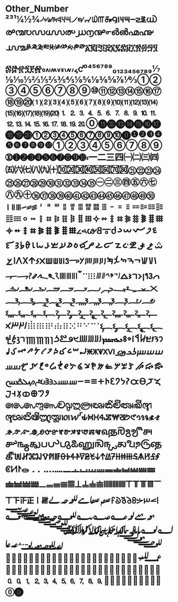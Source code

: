 # Other_Number ²³¹¼½¾৴৵৶৷৸৹୲୳୴୵୶୷௰௱௲౸౹౺౻౼౽౾൘൙൚൛൜൝൞൰൱൲൳൴൵൶൷൸༪༫༬༭༮༯༰༱༲༳፩፪፫፬፭፮፯፰፱፲፳፴፵፶፷፸፹፺፻፼៰៱៲៳៴៵៶៷៸៹᧚⁰⁴⁵⁶⁷⁸⁹₀₁₂₃₄₅₆₇₈₉⅐⅑⅒⅓⅔⅕⅖⅗⅘⅙⅚⅛⅜⅝⅞⅟↉①②③④⑤⑥⑦⑧⑨⑩⑪⑫⑬⑭⑮⑯⑰⑱⑲⑳⑴⑵⑶⑷⑸⑹⑺⑻⑼⑽⑾⑿⒀⒁⒂⒃⒄⒅⒆⒇⒈⒉⒊⒋⒌⒍⒎⒏⒐⒑⒒⒓⒔⒕⒖⒗⒘⒙⒚⒛⓪⓫⓬⓭⓮⓯⓰⓱⓲⓳⓴⓵⓶⓷⓸⓹⓺⓻⓼⓽⓾⓿❶❷❸❹❺❻❼❽❾❿➀➁➂➃➄➅➆➇➈➉➊➋➌➍➎➏➐➑➒➓⳽㆒㆓㆔㆕㈠㈡㈢㈣㈤㈥㈦㈧㈨㈩㉈㉉㉊㉋㉌㉍㉎㉏㉑㉒㉓㉔㉕㉖㉗㉘㉙㉚㉛㉜㉝㉞㉟㊀㊁㊂㊃㊄㊅㊆㊇㊈㊉㊱㊲㊳㊴㊵㊶㊷㊸㊹㊺㊻㊼㊽㊾㊿꠰꠱꠲꠳꠴꠵𐄇𐄈𐄉𐄊𐄋𐄌𐄍𐄎𐄏𐄐𐄑𐄒𐄓𐄔𐄕𐄖𐄗𐄘𐄙𐄚𐄛𐄜𐄝𐄞𐄟𐄠𐄡𐄢𐄣𐄤𐄥𐄦𐄧𐄨𐄩𐄪𐄫𐄬𐄭𐄮𐄯𐄰𐄱𐄲𐄳𐅵𐅶𐅷𐅸𐆊𐆋𐋡𐋢𐋣𐋤𐋥𐋦𐋧𐋨𐋩𐋪𐋫𐋬𐋭𐋮𐋯𐋰𐋱𐋲𐋳𐋴𐋵𐋶𐋷𐋸𐋹𐋺𐋻𐌠𐌡𐌢𐌣𐡘𐡙𐡚𐡛𐡜𐡝𐡞𐡟𐡹𐡺𐡻𐡼𐡽𐡾𐡿𐢧𐢨𐢩𐢪𐢫𐢬𐢭𐢮𐢯𐣻𐣼𐣽𐣾𐣿𐤖𐤗𐤘𐤙𐤚𐤛𐦼𐦽𐧀𐧁𐧂𐧃𐧄𐧅𐧆𐧇𐧈𐧉𐧊𐧋𐧌𐧍𐧎𐧏𐧒𐧓𐧔𐧕𐧖𐧗𐧘𐧙𐧚𐧛𐧜𐧝𐧞𐧟𐧠𐧡𐧢𐧣𐧤𐧥𐧦𐧧𐧨𐧩𐧪𐧫𐧬𐧭𐧮𐧯𐧰𐧱𐧲𐧳𐧴𐧵𐧶𐧷𐧸𐧹𐧺𐧻𐧼𐧽𐧾𐧿𐩀𐩁𐩂𐩃𐩄𐩅𐩆𐩇𐩈𐩽𐩾𐪝𐪞𐪟𐫫𐫬𐫭𐫮𐫯𐭘𐭙𐭚𐭛𐭜𐭝𐭞𐭟𐭸𐭹𐭺𐭻𐭼𐭽𐭾𐭿𐮩𐮪𐮫𐮬𐮭𐮮𐮯𐳺𐳻𐳼𐳽𐳾𐳿𐹠𐹡𐹢𐹣𐹤𐹥𐹦𐹧𐹨𐹩𐹪𐹫𐹬𐹭𐹮𐹯𐹰𐹱𐹲𐹳𐹴𐹵𐹶𐹷𐹸𐹹𐹺𐹻𐹼𐹽𐹾𐼝𐼞𐼟𐼠𐼡𐼢𐼣𐼤𐼥𐼦𐽑𐽒𐽓𐽔𑁒𑁓𑁔𑁕𑁖𑁗𑁘𑁙𑁚𑁛𑁜𑁝𑁞𑁟𑁠𑁡𑁢𑁣𑁤𑁥𑇡𑇢𑇣𑇤𑇥𑇦𑇧𑇨𑇩𑇪𑇫𑇬𑇭𑇮𑇯𑇰𑇱𑇲𑇳𑇴𑜺𑜻𑣪𑣫𑣬𑣭𑣮𑣯𑣰𑣱𑣲𑱚𑱛𑱜𑱝𑱞𑱟𑱠𑱡𑱢𑱣𑱤𑱥𑱦𑱧𑱨𑱩𑱪𑱫𑱬𑿀𑿁𑿂𑿃𑿄𑿅𑿆𑿇𑿈𑿉𑿊𑿋𑿌𑿍𑿎𑿏𑿐𑿑𑿒𑿓𑿔𖭛𖭜𖭝𖭞𖭟𖭠𖭡𖺀𖺁𖺂𖺃𖺄𖺅𖺆𖺇𖺈𖺉𖺊𖺋𖺌𖺍𖺎𖺏𖺐𖺑𖺒𖺓𖺔𖺕𖺖𝋠𝋡𝋢𝋣𝋤𝋥𝋦𝋧𝋨𝋩𝋪𝋫𝋬𝋭𝋮𝋯𝋰𝋱𝋲𝋳𝍠𝍡𝍢𝍣𝍤𝍥𝍦𝍧𝍨𝍩𝍪𝍫𝍬𝍭𝍮𝍯𝍰𝍱𝍲𝍳𝍴𝍵𝍶𝍷𝍸𞣇𞣈𞣉𞣊𞣋𞣌𞣍𞣎𞣏𞱱𞱲𞱳𞱴𞱵𞱶𞱷𞱸𞱹𞱺𞱻𞱼𞱽𞱾𞱿𞲀𞲁𞲂𞲃𞲄𞲅𞲆𞲇𞲈𞲉𞲊𞲋𞲌𞲍𞲎𞲏𞲐𞲑𞲒𞲓𞲔𞲕𞲖𞲗𞲘𞲙𞲚𞲛𞲜𞲝𞲞𞲟𞲠𞲡𞲢𞲣𞲤𞲥𞲦𞲧𞲨𞲩𞲪𞲫𞲭𞲮𞲯𞲱𞲲𞲳𞲴𞴁𞴂𞴃𞴄𞴅𞴆𞴇𞴈𞴉𞴊𞴋𞴌𞴍𞴎𞴏𞴐𞴑𞴒𞴓𞴔𞴕𞴖𞴗𞴘𞴙𞴚𞴛𞴜𞴝𞴞𞴟𞴠𞴡𞴢𞴣𞴤𞴥𞴦𞴧𞴨𞴩𞴪𞴫𞴬𞴭𞴯𞴰𞴱𞴲𞴳𞴴𞴵𞴶𞴷𞴸𞴹𞴺𞴻𞴼𞴽🄀🄁🄂🄃🄄🄅🄆🄇🄈🄉🄊🄋🄌
